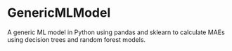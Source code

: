 # GenericMLModel
A generic ML model in Python using pandas and sklearn to calculate MAEs using decision trees and random forest models.
